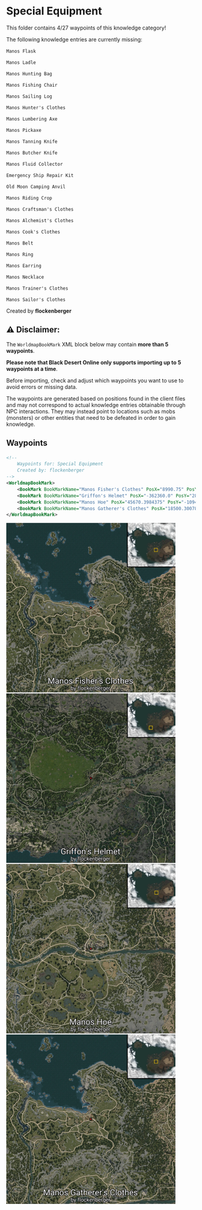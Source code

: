 # Special Equipment

This folder contains 4/27 waypoints of this knowledge category!

The following knowledge entries are currently missing: 

```
Manos Flask
```

```
Manos Ladle
```

```
Manos Hunting Bag
```

```
Manos Fishing Chair
```

```
Manos Sailing Log
```

```
Manos Hunter's Clothes
```

```
Manos Lumbering Axe
```

```
Manos Pickaxe
```

```
Manos Tanning Knife
```

```
Manos Butcher Knife
```

```
Manos Fluid Collector
```

```
Emergency Ship Repair Kit
```

```
Old Moon Camping Anvil
```

```
Manos Riding Crop
```

```
Manos Craftsman's Clothes
```

```
Manos Alchemist's Clothes
```

```
Manos Cook's Clothes
```

```
Manos Belt
```

```
Manos Ring
```

```
Manos Earring
```

```
Manos Necklace
```

```
Manos Trainer's Clothes
```

```
Manos Sailor's Clothes
```


Created by **flockenberger**

## ⚠️ Disclaimer:
The `WorldmapBookMark` XML block below may contain **more than 5 waypoints**.

**Please note that Black Desert Online only supports importing up to 5 waypoints at a time**.

Before importing, check and adjust which waypoints you want to use to avoid errors or missing data.

The waypoints are generated based on positions found in the client files and may not correspond to actual knowledge entries obtainable through NPC interactions.
They may instead point to locations such as mobs (monsters) or other entities that need to be defeated in order to gain knowledge.

## Waypoints
```xml
<!--
    Waypoints for: Special Equipment
    Created by: flockenberger
-->
<WorldmapBookMark>
    <BookMark BookMarkName="Manos Fisher's Clothes" PosX="8990.75" PosY="-7750.759765625" PosZ="84016.796875" />
    <BookMark BookMarkName="Griffon's Helmet" PosX="-362360.0" PosY="2804.830078125" PosZ="-446186.0" />
    <BookMark BookMarkName="Manos Hoe" PosX="45670.3984375" PosY="-1094.77001953125" PosZ="-41033.30078125" />
    <BookMark BookMarkName="Manos Gatherer's Clothes" PosX="18500.30078125" PosY="-6431.56005859375" PosZ="75089.296875" />
</WorldmapBookMark>
```

<img src="./Special Equipment_Manos Fisher's Clothes_Preview.webp" width="450"/> <img src="./Special Equipment_Griffon's Helmet_Preview.webp" width="450"/> <img src="./Special Equipment_Manos Hoe_Preview.webp" width="450"/> <img src="./Special Equipment_Manos Gatherer's Clothes_Preview.webp" width="450"/> 
